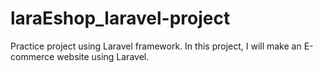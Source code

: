 # laraEshop_laravel-project
Practice project using Laravel framework. In this project, I will make an E-commerce website using Laravel.
